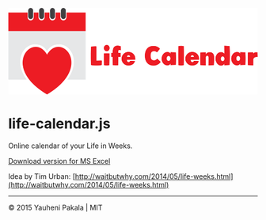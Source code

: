 <p align="center"><img src="logo/horizontal.png" alt="life-calendar" height="175px"></p>

# life-calendar.js
Online calendar of your Life in Weeks.

[Download version for MS Excel](https://github.com/wcoder/life-calendar/files/1049834/Life.calendar.xlsx)


Idea by Tim Urban: [http://waitbutwhy.com/2014/05/life-weeks.html](http://waitbutwhy.com/2014/05/life-weeks.html)

---
&copy; 2015 Yauheni Pakala | MIT
